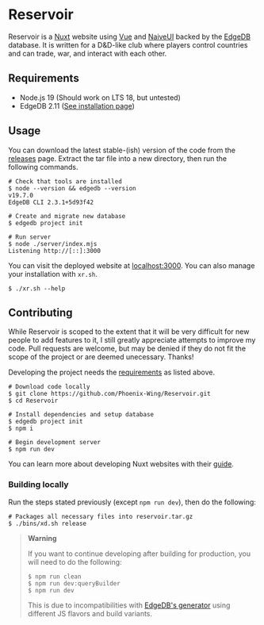 # Reservoir

Reservoir is a [Nuxt](https://nuxt.com) website using [Vue](https://vuejs.org) and [NaiveUI](https://www.naiveui.com/en-US/os-theme) backed by the [EdgeDB](https://www.edgedb.com) database. It is written for a D&D-like club where players control countries and can trade, war, and interact with each other.

## Requirements

- Node.js 19 (Should work on LTS 18, but untested)
- EdgeDB 2.11 ([See installation page](https://www.edgedb.com/install))

## Usage

You can download the latest stable-(ish) version of the code from the [releases](https://github.com/Phoenix-Wing/Reservoir/releases) page. Extract the tar file into a new directory, then run the following commands.

```shell
# Check that tools are installed
$ node --version && edgedb --version
v19.7.0
EdgeDB CLI 2.3.1+5d93f42

# Create and migrate new database
$ edgedb project init

# Run server
$ node ./server/index.mjs
Listening http://[::]:3000
```

You can visit the deployed website at [localhost:3000](http://localhost:3000). You can also manage your installation with `xr.sh`.

```shell
$ ./xr.sh --help
```

## Contributing

While Reservoir is scoped to the extent that it will be very difficult for new people to add features to it, I still greatly appreciate attempts to improve my code. Pull requests are welcome, but may be denied if they do not fit the scope of the project or are deemed unecessary. Thanks!

Developing the project needs the [requirements](#requirements) as listed above.

```shell
# Download code locally
$ git clone https://github.com/Phoenix-Wing/Reservoir.git
$ cd Reservoir

# Install dependencies and setup database
$ edgedb project init
$ npm i

# Begin development server
$ npm run dev
```

You can learn more about developing Nuxt websites with their [guide](https://nuxt.com/docs/getting-started/introduction).

### Building locally

Run the steps stated previously (except `npm run dev`), then do the following:

```shell
# Packages all necessary files into reservoir.tar.gz
$ ./bins/xd.sh release
```

> **Warning**
>
> If you want to continue developing after building for production, you will need to do the following:
>
> ```shell
> $ npm run clean
> $ npm run dev:queryBuilder
> $ npm run dev
> ```
>
> This is due to incompatibilities with [EdgeDB's generator](https://www.edgedb.com/docs/clients/js/generation) using different JS flavors and build variants.
